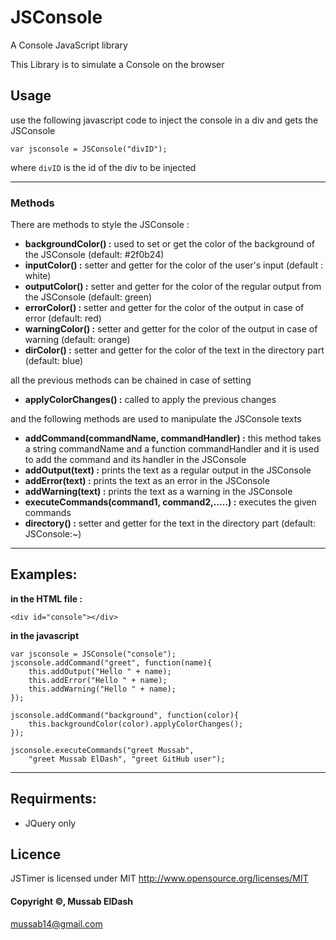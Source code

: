 # JSConsole

A Console JavaScript library

This Library is to simulate a Console on the browser

## Usage
use the following javascript code to inject the console in a div and gets the JSConsole

```var jsconsole = JSConsole("divID");```

where ```divID``` is the id of the div to be injected

---

### Methods
There are methods to style the JSConsole :
* **backgroundColor() :** used to set or get the color of the background of the JSConsole (default: #2f0b24)
* **inputColor() :** setter and getter for the color of the user's input (default : white)
* **outputColor() :** setter and getter for the color of the regular output from the JSConsole (default: green)
* **errorColor() :** setter and getter for the color of the output in case of error (default: red)
* **warningColor() :** setter and getter for the color of the output in case of warning (default: orange)
* **dirColor() :** setter and getter for the color of the text in the directory part (default: blue)

all the previous methods can be chained in case of setting

* **applyColorChanges() :** called to apply the previous changes

and the following methods are used to manipulate the JSConsole texts

* **addCommand(commandName, commandHandler) :** this method takes a string commandName and a function commandHandler and it is used to add the command and its handler in the JSConsole
* **addOutput(text) :** prints the text as a regular output in the JSConsole
* **addError(text) :** prints the text as an error in the JSConsole
* **addWarning(text) :** prints the text as a warning in the JSConsole
* **executeCommands(command1, command2,.....) :** executes the given commands
* **directory() :** setter and getter for the text in the directory part (default: JSConsole:~)

---

## Examples:
**in the HTML file :**

```<div id="console"></div>```

**in the javascript**

```
var jsconsole = JSConsole("console");
jsconsole.addCommand("greet", function(name){
	this.addOutput("Hello " + name);
	this.addError("Hello " + name);
	this.addWarning("Hello " + name);
});

jsconsole.addCommand("background", function(color){
	this.backgroundColor(color).applyColorChanges();
});

jsconsole.executeCommands("greet Mussab",
	"greet Mussab ElDash", "greet GitHub user");
```

---

## Requirments:
* JQuery only

## Licence

JSTimer is licensed under MIT http://www.opensource.org/licenses/MIT

#### Copyright &copy;, Mussab ElDash
<mussab14@gmail.com>
